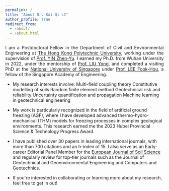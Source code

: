 ```yaml
---
permalink: /
title: "About Dr. Kai-Qi LI"
author_profile: true
redirect_from: 
  - /about/
  - /about.html
---
```



<p style="text-align: justify;">
  I am a Postdoctoral Fellow in the Department of Civil and Environmental Engineering at 
  <a href="https://www.polyu.edu.hk/cee" target="_blank">The Hong Kong Polytechnic University</a>, 
  working under the supervision of <a href="https://www.polyu.edu.hk/cee/people/academic-staff/prof-zhen-yu-yin" target="_blank">Prof. YIN Zhen-Yu</a>. 
  I earned my Ph.D. from Wuhan University in 2022, under the mentorship of <a href="https://scholar.google.com/citations?user=O6MLOGQAAAAJ&hl=zh-CN" target="_blank">Prof. LIU Yong</a>, 
  and completed a visiting PhD at the 
  <a href="https://nus.edu.sg" target="_blank">National University of Singapore</a> under <a href="https://cde.nus.edu.sg/cee/staff/lee-fook-hou-3/" target="_blank">Prof. LEE Fook-Hou</a>, 
  a fellow of the Singapore Academy of Engineering.
  
* My research interests involve:
	Multi-field coupling theory
	Constitutive modelling of soils
	Random finite element method
	Geotechnical risk and reliability
	Uncertainty quantification and propagation
	Machine learning in geotechnical engineering

* My work is particularly recognized in the field of artificial ground freezing (AGF), where I have developed advanced thermo-hydro-mechanical (THM) models for freezing processes in complex geological environments. This research earned me the 2023 Hubei Provincial Science & Technology Progress Award.

* I have published over 30 papers in leading international journals, with more than 700 citations and an h-index of 15. I also serve as an Early-career Editorial Panel Member for the <a href="https://bsssjournals.onlinelibrary.wiley.com/hub/journal/13652389/editorialboard.html" target="_blank">European Journal of Soil Science</a> and regularly review for top-tier journals such as the Journal of Geotechnical and Geoenvironmental Engineering and Computers and Geotechnics.

* If you're interested in collaborating or learning more about my research, feel free to get in out!

</p>

